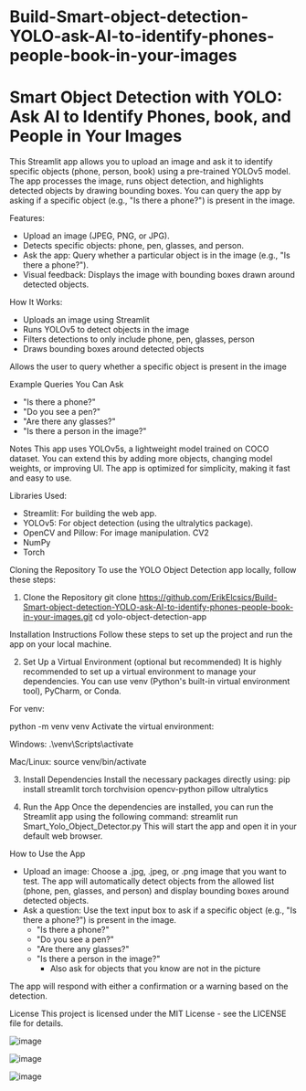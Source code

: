 # Build-Smart-object-detection-YOLO-ask-AI-to-identify-phones-people-book-in-your-images

# Smart Object Detection with YOLO: Ask AI to Identify Phones, book, and People in Your Images

This Streamlit app allows you to upload an image and ask it to identify specific objects (phone, person, book) using a pre-trained YOLOv5 model. The app processes the image, runs object detection, and highlights detected objects by drawing bounding boxes. You can query the app by asking if a specific object (e.g., "Is there a phone?") is present in the image.

Features:
- Upload an image (JPEG, PNG, or JPG).
- Detects specific objects: phone, pen, glasses, and person.
- Ask the app: Query whether a particular object is in the image (e.g., "Is there a phone?").
- Visual feedback: Displays the image with bounding boxes drawn around detected objects.

How It Works:
- Uploads an image using Streamlit
- Runs YOLOv5 to detect objects in the image
- Filters detections to only include phone, pen, glasses, person
- Draws bounding boxes around detected objects

Allows the user to query whether a specific object is present in the image

Example Queries You Can Ask
- "Is there a phone?"
- "Do you see a pen?"
- "Are there any glasses?"
- "Is there a person in the image?"

Notes
This app uses YOLOv5s, a lightweight model trained on COCO dataset.
You can extend this by adding more objects, changing model weights, or improving UI.
The app is optimized for simplicity, making it fast and easy to use.

Libraries Used:
- Streamlit: For building the web app.
- YOLOv5: For object detection (using the ultralytics package).
- OpenCV and Pillow: For image manipulation. CV2
- NumPy
- Torch

Cloning the Repository
To use the YOLO Object Detection app locally, follow these steps:

1. Clone the Repository
git clone https://github.com/ErikElcsics/Build-Smart-object-detection-YOLO-ask-AI-to-identify-phones-people-book-in-your-images.git
cd yolo-object-detection-app

Installation Instructions
Follow these steps to set up the project and run the app on your local machine.

2. Set Up a Virtual Environment (optional but recommended)
It is highly recommended to set up a virtual environment to manage your dependencies. You can use venv (Python's built-in virtual environment tool), PyCharm, or Conda.

For venv:

python -m venv venv
Activate the virtual environment:

Windows:
.\venv\Scripts\activate

Mac/Linux:
source venv/bin/activate

3. Install Dependencies
Install the necessary packages directly using:
pip install streamlit torch torchvision opencv-python pillow ultralytics

4. Run the App
Once the dependencies are installed, you can run the Streamlit app using the following command:
streamlit run Smart_Yolo_Object_Detector.py
This will start the app and open it in your default web browser.

How to Use the App
- Upload an image: Choose a .jpg, .jpeg, or .png image that you want to test. The app will automatically detect objects from the allowed list (phone, pen, glasses, and person) and display bounding boxes around detected objects.
- Ask a question: Use the text input box to ask if a specific object (e.g., "Is there a phone?") is present in the image.
	- "Is there a phone?"
	- "Do you see a pen?"
	- "Are there any glasses?"
	- "Is there a person in the image?" 
        - Also ask for objects that you know are not in the picture

The app will respond with either a confirmation or a warning based on the detection.

License
This project is licensed under the MIT License - see the LICENSE file for details.

![image](https://github.com/user-attachments/assets/c9b0d585-160d-4d6d-9017-bf442d7b7f86)

![image](https://github.com/user-attachments/assets/8eca31a0-0b10-4b20-8164-35e005696ac0)

![image](https://github.com/user-attachments/assets/e19872ac-4822-4985-9550-1b6f841a1e4f)



